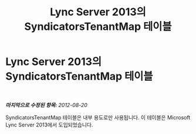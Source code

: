 ﻿---
title: Lync Server 2013의 SyndicatorsTenantMap 테이블
TOCTitle: Lync Server 2013의 SyndicatorsTenantMap 테이블
ms:assetid: a99fe6ea-e529-4ea7-acc4-914ab8ce5468
ms:mtpsurl: https://technet.microsoft.com/ko-kr/library/JJ205169(v=OCS.15)
ms:contentKeyID: 49304667
ms.date: 08/24/2015
mtps_version: v=OCS.15
ms.translationtype: HT
---

# Lync Server 2013의 SyndicatorsTenantMap 테이블

 

_**마지막으로 수정된 항목:** 2012-08-20_

SyndicatorsTenantMap 테이블은 내부 용도로만 사용됩니다. 이 테이블은 Microsoft Lync Server 2013에서 도입되었습니다.

